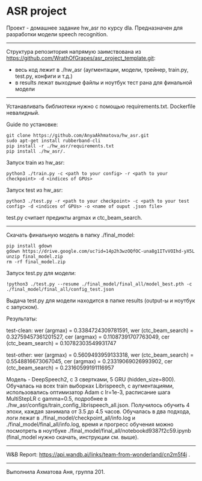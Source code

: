 # ASR project 

Проект - домашнее задание hw_asr по курсу dla. Предназначен для разработки модели speech recognition. 

____

Структура репозитория напрямую заимствована из https://github.com/WrathOfGrapes/asr_project_template.git:

- весь код лежит в ./hw_asr (аугментации, модели, трейнер, train.py, test.py, конфиги и т.д.)
- в results лежат выходные файлы и ноутбук тест рана для финальной модели

____

Устанавливать библиотеки нужно с помощью requirements.txt. Dockerfile невалидный.

Guide по установке:
```
git clone https://github.com/AnyaAkhmatova/hw_asr.git
sudo apt-get install rubberband-cli
pip install -r ./hw_asr/requirements.txt
pip install ./hw_asr/.
```

Запуск train из hw_asr:
```
python3 ./train.py -c <path to your config> -r <path to your checkpoint> -d <indices of GPUs>
```

Запуск test из hw_asr:
```
python3 ./test.py -r <path to your checkpoint> -c <path to your test config> -d <indices of GPUs> -o <name of ouput .json file>
```
test.py считает предикты argmax и ctc_beam_search.

____

Скачать финальную модель в папку ./final_model:
```
pip install gdown
gdown https://drive.google.com/uc?id=14p2h3wzOQfOC-una8g1ITvVOIhd-yX5L
unzip final_model.zip
rm -rf final_model.zip
```

Запуск test.py для модели:
```
!python3 ./test.py --resume ./final_model/final_all/model_best.pth -c ./final_model/final_all/config_test.json
```

Выдача test.py для модели находится в папке results (output-ы и ноутбук с запуском).

Результаты:

test-clean: wer (argmax) = 0.3384724309781591, wer (ctc_beam_search) = 0.32759457361201527, cer (argmax) = 0.11087391707763049, cer (ctc_beam_search) = 0.10782303549931747

test-other: wer (argmax) = 0.5609493959133318, wer (ctc_beam_search) = 0.5548816673067045, cer (argmax) = 0.23319069026993902, cer (ctc_beam_search) = 0.23160599191116957

Модель - DeepSpeech2, с 3 свертками, 5 GRU (hidden_size=800). Обучалась на всех train выборках Librispeech, с аугментациями, использовались оптимизатор Adam с lr=1e-3, расписание шага MultiStepLR с gamma=0.5, подробнее в ./hw_asr/configs/train_config_librispeech_all.json. Получилось обучить 4 эпохи, каждая занимала от 3.5 до 4.5 часов. Обучалась в два подхода, логи лежат в ./final_model/checkpoint_all/info.log и ./final_model/final_all/info.log, время и прогресс обучения можно посмотреть в ноутбуке ./final_model/final_all/notebookd9387f2c59.ipynb (final_model нужно скачать, инструкции см. выше).

____

W&B Report: https://api.wandb.ai/links/team-from-wonderland/cn2m5f4j .

____

Выполнила Ахматова Аня, группа 201.

